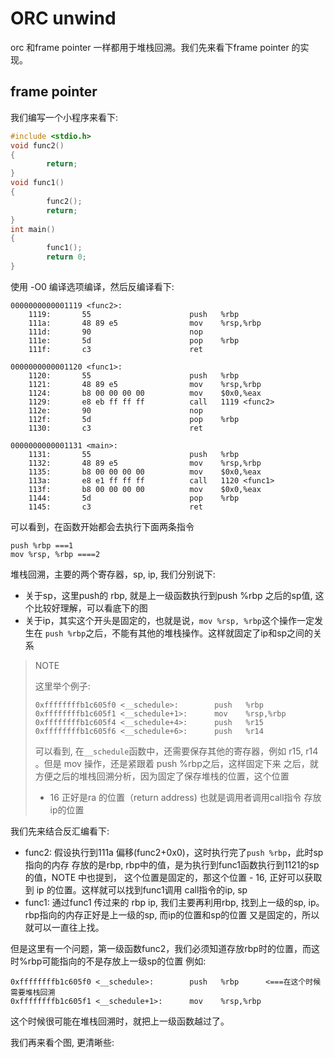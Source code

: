 # ORC unwind
orc 和frame pointer 一样都用于堆栈回溯。我们先来看下frame pointer
的实现。

## frame pointer
我们编写一个小程序来看下:
```cpp
#include <stdio.h>
void func2()
{
        return;
}
void func1()
{
        func2();
        return;
}
int main()
{
        func1();
        return 0;
}
```
使用 -O0 编译选项编译，然后反编译看下:
```
0000000000001119 <func2>:
    1119:       55                      push   %rbp
    111a:       48 89 e5                mov    %rsp,%rbp
    111d:       90                      nop
    111e:       5d                      pop    %rbp
    111f:       c3                      ret

0000000000001120 <func1>:
    1120:       55                      push   %rbp
    1121:       48 89 e5                mov    %rsp,%rbp
    1124:       b8 00 00 00 00          mov    $0x0,%eax
    1129:       e8 eb ff ff ff          call   1119 <func2>
    112e:       90                      nop
    112f:       5d                      pop    %rbp
    1130:       c3                      ret

0000000000001131 <main>:
    1131:       55                      push   %rbp
    1132:       48 89 e5                mov    %rsp,%rbp
    1135:       b8 00 00 00 00          mov    $0x0,%eax
    113a:       e8 e1 ff ff ff          call   1120 <func1>
    113f:       b8 00 00 00 00          mov    $0x0,%eax
    1144:       5d                      pop    %rbp
    1145:       c3                      ret
```
可以看到，在函数开始都会去执行下面两条指令
```
push %rbp ===1
mov %rsp, %rbp ====2
```
堆栈回溯，主要的两个寄存器，sp, ip, 我们分别说下:
* 关于sp，这里push的 rbp, 就是上一级函数执行到push %rbp 之后的sp值, 
 这个比较好理解，可以看底下的图
* 关于ip，其实这个开头是固定的，也就是说，`mov %rsp, %rbp`这个操作一定发生在
`push %rbp`之后，不能有其他的堆栈操作。这样就固定了ip和sp之间的关系

> NOTE
>
> 这里举个例子:
>
> ```
> 0xffffffffb1c605f0 <__schedule>:        push   %rbp
> 0xffffffffb1c605f1 <__schedule+1>:      mov    %rsp,%rbp
> 0xffffffffb1c605f4 <__schedule+4>:      push   %r15
> 0xffffffffb1c605f6 <__schedule+6>:      push   %r14
> ```
> 可以看到, 在`__schedule`函数中，还需要保存其他的寄存器，例如
> r15, r14 。但是 mov 操作，还是紧跟着 push %rbp之后，这样固定下来
> 之后，就方便之后的堆栈回溯分析，因为固定了保存堆栈的位置，这个位置
> - 16 正好是ra 的位置（return address) 也就是调用者调用call指令
> 存放ip的位置

我们先来结合反汇编看下:
* func2: 假设执行到111a 偏移(func2+0x0)，这时执行完了`push %rbp`，此时sp指向的内存
 存放的是rbp, rbp中的值，是为执行到func1函数执行到1121的sp的值，NOTE 中也提到，
 这个位置是固定的，那这个位置 - 16, 正好可以获取到 ip 的位置。这样就可以找到func1调用
call指令的ip, sp
* func1: 通过func1 传过来的 rbp ip, 我们主要再利用rbp, 找到上一级的sp, ip。
 rbp指向的内存正好是上一级的sp, 而ip的位置和sp的位置
 又是固定的，所以就可以一直往上找。

但是这里有一个问题，第一级函数func2，我们必须知道存放rbp时的位置，而这时%rbp可能指向的不是存放上一级sp的位置
例如:
```
0xffffffffb1c605f0 <__schedule>:        push   %rbp      <===在这个时候需要堆栈回溯
0xffffffffb1c605f1 <__schedule+1>:      mov    %rsp,%rbp
```
这个时候很可能在堆栈回溯时，就把上一级函数越过了。

我们再来看个图, 更清晰些:

